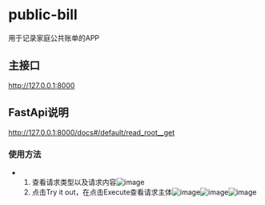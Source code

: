 # public-bill
用于记录家庭公共账单的APP

## 主接口
http://127.0.0.1:8000

## FastApi说明
http://127.0.0.1:8000/docs#/default/read_root__get
### 使用方法
- 1. 查看请求类型以及请求内容![image](https://github.com/shenchongi/public-bill/assets/76579741/37cc70a4-4eeb-48bf-8ef3-94f03d2ef959)
  2. 点击Try it out，在点击Execute查看请求主体![image](https://github.com/shenchongi/public-bill/assets/76579741/f4922af5-6c29-4839-bb07-c7e35622dfd0)![image](https://github.com/shenchongi/public-bill/assets/76579741/2aa75b69-c782-4539-816f-db1a3a31c1fb)![image](https://github.com/shenchongi/public-bill/assets/76579741/c528e209-3cfd-4686-add5-9d6bce13d58e)




